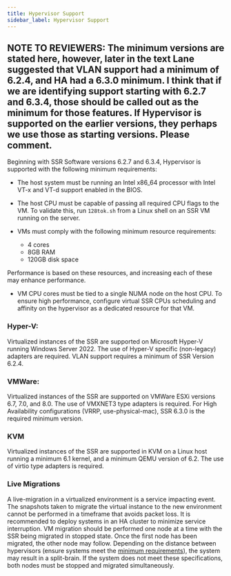 ```yaml
---
title: Hypervisor Support 
sidebar_label: Hypervisor Support
---
```

**NOTE TO REVIEWERS:** The minimum versions are stated here, however, later in the text Lane suggested that VLAN support had a minimum of 6.2.4, and HA had a 6.3.0 minimum. I think that if we are identifying support starting with 6.2.7 and 6.3.4, those should be called out as the minimum for those features. If Hypervisor is supported on the earlier versions, they perhaps we use those as starting versions. Please comment.
---

Beginning with SSR Software versions 6.2.7 and 6.3.4, Hypervisor is supported with the following minimum requirements: 

- The host system must be running an Intel x86_64 processor with Intel VT-x and VT-d support enabled in the BIOS. 

- The host CPU must be capable of passing all required CPU flags to the VM. To validate this, run `128tok.sh` from a Linux shell on an SSR VM running on the server. 

- VMs must comply with the following minimum resource requirements: 

	- 4 cores 
	- 8GB RAM 
	- 120GB disk space 

Performance is based on these resources, and increasing each of these may enhance performance. 

- VM CPU cores must be tied to a single NUMA node on the host CPU. To ensure high performance, configure virtual SSR CPUs scheduling and affinity on the hypervisor as a dedicated resource for that VM. 

### Hyper-V: 

Virtualized instances of the SSR are supported on Microsoft Hyper-V running Windows Server 2022. The use of Hyper-V specific (non-legacy) adapters are required. VLAN support requires a minimum of SSR Version 6.2.4.

### VMWare: 

Virtualized instances of the SSR are supported on VMWare ESXi versions 6.7, 7.0, and 8.0. The use of VMXNET3 type adapters is required. For High Availability configurations (VRRP, use-physical-mac), SSR 6.3.0 is the required minimum version.

### KVM 

Virtualized instances of the SSR are supported in KVM on a Linux host running a minimum 6.1 kernel, and a minimum QEMU version of 6.2. The use of virtio type adapters is required.

### Live Migrations

A live-migration in a virtualized environment is a service impacting event. The snapshots taken to migrate the virtual instance to the new environment cannot be performed in a timeframe that avoids packet loss. It is recommended to deploy systems in an HA cluster to minimize service interruption. VM migration should be performed one node at a time with the SSR being migrated in stopped state. Once the first node has been migrated, the other node may follow. Depending on the distance between hypervisors (ensure systems meet the [minimum requirements](concepts_machine_communication.md#node-to-node-connectivity-high-availability)), the system may result in a split-brain. If the system does not meet these specifications, both nodes must be stopped and migrated simultaneously.

